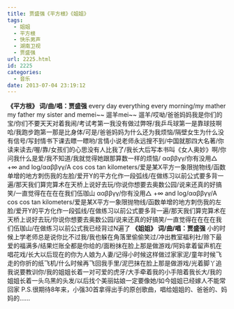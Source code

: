 ```yaml
---
title: 贾盛强《平方根》《姐姐》
tags:
  - 姐姐
  - 平方根
  - 快乐男声
  - 湖南卫视
  - 贾盛强
url: 2225.html
id: 2225
categories:
  - 音乐
date: 2013-07-04 23:19:12
---
```


 **《平方根》 词/曲/唱：贾盛强** every day everything every morning/my mather my father my sister and memei~~ 遛羊mei~~ 遛羊/哎呦/爸爸妈妈我是你们的宝/你们不要天天对着我闹/考试考第一我没有做过弊呀/我乒乓球第一是靠球技啊哈/我跑步跑第一那是比身体/可是/爸爸妈妈为什么还为我烦恼/隔壁女生为什么没有信号/写封情书下课去瞟一瞟哟/言情小说老师永远搜不到/中国就那四大名著/你读来读去/喔/靠/女孩们的心思没有人比我了/我长大后写本书叫《女人奥妙》啊/你问我什么是爱/我不知道/我就觉得她跟那算数一样的烦恼/ ααββγγ/你有没用△ +∞ and log/ααββγγ/A cos cos tan kilometers/爱是某X平方一象限抛物线/函数单增的地方刺伤我的左脸/爱开Y的平方化作一段弧线/在做练习以前公式要多背一遍/那天我们算完算术在天桥上说好去玩/你说你想要去奥数公园/说来还真的好搞笑/一直觉得在在在在我们伍珈山 ααββγγ/你有没用△ +∞ and log/ααββγγ/A cos cos tan kilometers/爱是某X平方一象限抛物线/函数单增的地方刺伤我的左脸/爱开Y的平方化作一段弧线/在做练习以前公式要多背一遍/那天我们算完算术在天桥上说好去玩/你说你想要去奥数公园/说来还真的好搞笑/一直觉得在在在在我们伍珈山/在做练习以前公式我已经背过N遍了 **《姐姐》 词/曲/唱：贾盛强** 小的时候上学老师总是说你比不过我/我也躲在角落里偷偷笑过/冲出教室福利社/赊下最爱的福满多/结果烂账全都是你给的/面粉抹在脸上那是做游戏/阿妈拿着留声机在唱花戏/长大以后现在的你为人娘为人妻/记得小时候这样做过家家泥/童年时候飞走的你折的纸飞机/什么时候再飞回我手里/泥巴抹在脸上那是做游戏/光着脚丫追我说要教训你/我的姐姐长着一对可爱的虎牙/大手牵着我的小手陪着我长大/我的姐姐长着一头乌黑的头发/以后找个美丽姑娘一定要像她/如今姐姐已经嫁人不能常回家 P.S.很期待8年来，小强30首拿得出手的原创歌曲，唱给姐姐的、爸爸的、妈妈的……